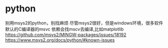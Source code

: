 # python
别用msys2的python，别找麻烦
尽管msys2很好，但是windows环境，很多软件默认的C编译器的msvc
依赖会找mscv去编译,比如matplotlib
https://github.com/msys2/MINGW-packages/issues/18192
https://www.msys2.org/docs/python/#known-issues
